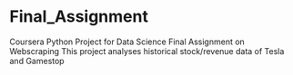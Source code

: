 # Final_Assignment
Coursera Python Project for Data Science Final Assignment on Webscraping
This project analyses historical stock/revenue data of Tesla and Gamestop
